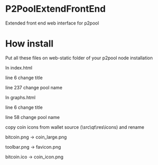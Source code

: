 P2PoolExtendFrontEnd
====================

Extended front end web interface for p2pool

How install
====================
Put all these files on web-static folder of your p2pool node installation

In index.html

line 6 change title

line 237 change pool name


In graphs.html

line 6 change title

line 58 change pool name


copy coin icons from wallet source (\src\qt\res\icons) and rename

bitcoin.png -> coin_large.png

toolbar.png -> favicon.png

bitcoin.ico -> coin_icon.png
